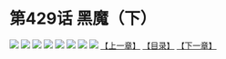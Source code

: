 # 第429话 黑魔（下）
![](https://mhpic.xiaomingtaiji.net/comic/D/斗破苍穹拆分版/429话/1.jpg-zymk.middle.webp)
![](https://mhpic.xiaomingtaiji.net/comic/D/斗破苍穹拆分版/429话/2.jpg-zymk.middle.webp)
![](https://mhpic.xiaomingtaiji.net/comic/D/斗破苍穹拆分版/429话/3.jpg-zymk.middle.webp)
![](https://mhpic.xiaomingtaiji.net/comic/D/斗破苍穹拆分版/429话/4.jpg-zymk.middle.webp)
![](https://mhpic.xiaomingtaiji.net/comic/D/斗破苍穹拆分版/429话/5.jpg-zymk.middle.webp)
![](https://mhpic.xiaomingtaiji.net/comic/D/斗破苍穹拆分版/429话/6.jpg-zymk.middle.webp)
![](https://mhpic.xiaomingtaiji.net/comic/D/斗破苍穹拆分版/429话/7.jpg-zymk.middle.webp)
![](https://mhpic.xiaomingtaiji.net/comic/D/斗破苍穹拆分版/429话/8.jpg-zymk.middle.webp)
[【上一章】](./428.md)
[【目录】](./README.md)
[【下一章】](./430.md)
